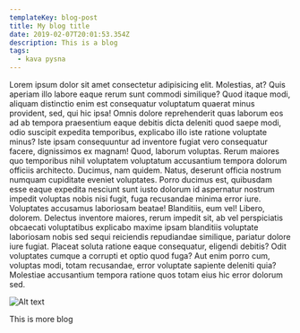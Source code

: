 ```yaml
---
templateKey: blog-post
title: My blog title
date: 2019-02-07T20:01:53.354Z
description: This is a blog
tags:
  - kava pysna
---
```

Lorem ipsum dolor sit amet consectetur adipisicing elit. Molestias, at? Quis aperiam illo labore eaque rerum sunt commodi similique? Quod itaque modi, aliquam distinctio enim est consequatur voluptatum quaerat minus provident, sed, qui hic ipsa! Omnis dolore reprehenderit quas laborum eos ad ab tempora praesentium eaque debitis dicta deleniti quod saepe modi, odio suscipit expedita temporibus, explicabo illo iste ratione voluptate minus? Iste ipsam consequuntur ad inventore fugiat vero consequatur facere, dignissimos ex magnam! Quod, laborum voluptas. Rerum maiores quo temporibus nihil voluptatem voluptatum accusantium tempora dolorum officiis architecto. Ducimus, nam quidem. Natus, deserunt officia nostrum numquam cupiditate eveniet voluptates. Porro ducimus est, quibusdam esse eaque expedita nesciunt sunt iusto dolorum id aspernatur nostrum impedit voluptas nobis nisi fugit, fuga recusandae minima error iure. Voluptates accusamus laboriosam beatae! Blanditiis, eum vel! Libero, dolorem. Delectus inventore maiores, rerum impedit sit, ab vel perspiciatis obcaecati voluptatibus explicabo maxime ipsam blanditiis voluptate laboriosam nobis sed sequi reiciendis repudiandae similique, pariatur dolore iure fugiat. Placeat soluta ratione eaque consequatur, eligendi debitis? Odit voluptates cumque a corrupti et optio quod fuga? Aut enim porro cum, voluptas modi, totam recusandae, error voluptate sapiente deleniti quia? Molestiae accusantium tempora ratione quos totam eius hic error dolorum sed.

![Alt text](/img/chemex.jpg "kave jesy pyszna")

This is more blog
